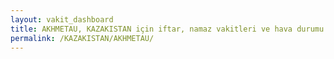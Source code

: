 ```yaml
---
layout: vakit_dashboard
title: AKHMETAU, KAZAKISTAN için iftar, namaz vakitleri ve hava durumu - ilçe/eyalet seç
permalink: /KAZAKISTAN/AKHMETAU/
---
```


<script type="text/javascript">
  var GLOBAL_COUNTRY = 'KAZAKISTAN';
  var GLOBAL_CITY = 'AKHMETAU';
  var GLOBAL_STATE = '';
  var lat = 72;
  var lon = 21;
</script>
